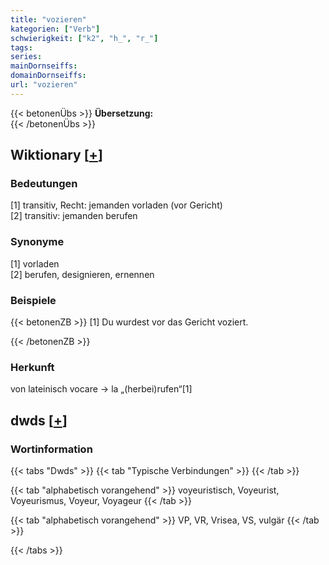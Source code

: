 ```yaml
---
title: "vozieren"
kategorien: ["Verb"]
schwierigkeit: ["k2", "h_", "r_"]
tags:
series:
mainDornseiffs:
domainDornseiffs:
url: "vozieren"
---
```


{{< betonenÜbs >}}
**Übersetzung:**  
{{< /betonenÜbs >}}

## Wiktionary [[+](https://de.wiktionary.org/wiki/vozieren)]

### Bedeutungen
[1] transitiv, Recht: jemanden vorladen (vor Gericht)  
[2] transitiv: jemanden berufen  

### Synonyme
[1] vorladen  
[2] berufen, designieren, ernennen  

### Beispiele
{{< betonenZB >}}
[1] Du wurdest vor das Gericht voziert.  

{{< /betonenZB >}}
### Herkunft
von lateinisch vocare → la „(herbei)rufen“[1]  



## dwds [[+](https://www.dwds.de/wb/vozieren)]

### Wortinformation
{{< tabs "Dwds" >}}
{{< tab "Typische Verbindungen" >}}
{{< /tab >}}

{{< tab "alphabetisch vorangehend" >}}
voyeuristisch, Voyeurist, Voyeurismus, Voyeur, Voyageur
{{< /tab >}}

{{< tab "alphabetisch vorangehend" >}}
VP, VR, Vrisea, VS, vulgär
{{< /tab >}}

{{< /tabs >}}

